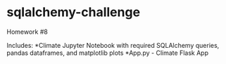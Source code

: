 # sqlalchemy-challenge
Homework #8

Includes: 
*Climate Jupyter Notebook with required SQLAlchemy queries, pandas dataframes, and matplotlib plots
*App.py - Climate Flask App 
